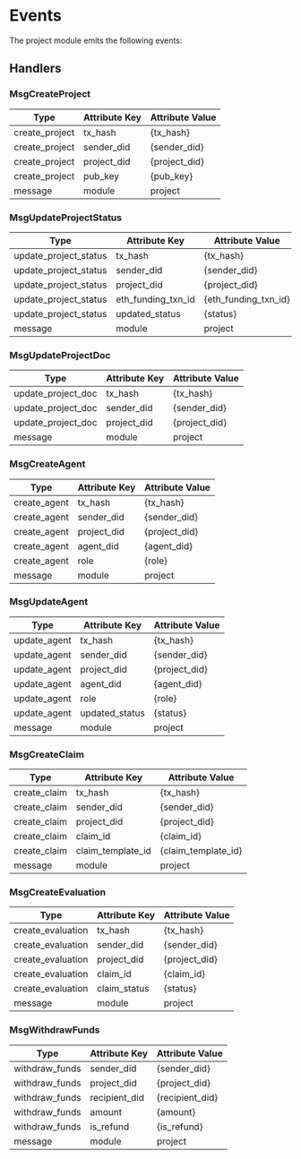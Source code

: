 # Events

The project module emits the following events:

## Handlers

### MsgCreateProject

| Type           | Attribute Key | Attribute Value |
|----------------|---------------|-----------------|
| create_project | tx_hash       | {tx_hash}       |
| create_project | sender_did    | {sender_did}    |
| create_project | project_did   | {project_did}   |
| create_project | pub_key       | {pub_key}       |
| message        | module        | project         |

### MsgUpdateProjectStatus

| Type                  | Attribute Key      | Attribute Value      |
|-----------------------|--------------------|----------------------|
| update_project_status | tx_hash            | {tx_hash}            |
| update_project_status | sender_did         | {sender_did}         |
| update_project_status | project_did        | {project_did}        |
| update_project_status | eth_funding_txn_id | {eth_funding_txn_id} |
| update_project_status | updated_status     | {status}             |
| message               | module             | project              |

### MsgUpdateProjectDoc

| Type               | Attribute Key      | Attribute Value      |
|--------------------|--------------------|----------------------|
| update_project_doc | tx_hash            | {tx_hash}            |
| update_project_doc | sender_did         | {sender_did}         |
| update_project_doc | project_did        | {project_did}        |
| message            | module             | project         |

### MsgCreateAgent

| Type         | Attribute Key | Attribute Value |
|--------------|---------------|-----------------|
| create_agent | tx_hash       | {tx_hash}       |
| create_agent | sender_did    | {sender_did}    |
| create_agent | project_did   | {project_did}   |
| create_agent | agent_did     | {agent_did}     |
| create_agent | role          | {role}          |
| message      | module        | project         |

### MsgUpdateAgent

| Type         | Attribute Key  | Attribute Value |
|--------------|----------------|-----------------|
| update_agent | tx_hash        | {tx_hash}       |
| update_agent | sender_did     | {sender_did}    |
| update_agent | project_did    | {project_did}   |
| update_agent | agent_did      | {agent_did}     |
| update_agent | role           | {role}          |
| update_agent | updated_status | {status}        |
| message      | module         | project         |

### MsgCreateClaim

| Type         | Attribute Key     | Attribute Value     |
|--------------|-------------------|---------------------|
| create_claim | tx_hash           | {tx_hash}           |
| create_claim | sender_did        | {sender_did}        |
| create_claim | project_did       | {project_did}       |
| create_claim | claim_id          | {claim_id}          |
| create_claim | claim_template_id | {claim_template_id} |
| message      | module            | project             |

### MsgCreateEvaluation

| Type              | Attribute Key | Attribute Value |
|-------------------|---------------|-----------------|
| create_evaluation | tx_hash       | {tx_hash}       |
| create_evaluation | sender_did    | {sender_did}    |
| create_evaluation | project_did   | {project_did}   |
| create_evaluation | claim_id      | {claim_id}      |
| create_evaluation | claim_status  | {status}        |
| message           | module        | project         |

### MsgWithdrawFunds

| Type           | Attribute Key | Attribute Value |
|----------------|---------------|-----------------|
| withdraw_funds | sender_did    | {sender_did}    |
| withdraw_funds | project_did   | {project_did}   |
| withdraw_funds | recipient_did | {recipient_did} |
| withdraw_funds | amount        | {amount}        |
| withdraw_funds | is_refund     | {is_refund}     |
| message        | module        | project         |
